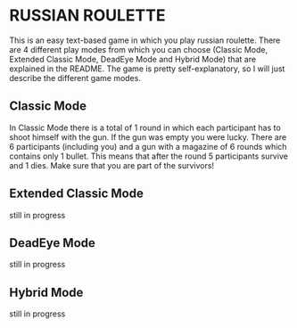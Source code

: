 # RUSSIAN ROULETTE
This is an easy text-based game in which you play russian roulette.
There are 4 different play modes from which you can choose (Classic Mode, Extended Classic Mode, DeadEye Mode and Hybrid Mode) that are explained in the README.
The game is pretty self-explanatory, so I will just describe the different game modes.

## Classic Mode
In Classic Mode there is a total of 1 round in which each participant has to shoot himself with the gun. If the gun was empty you were lucky. There are 
6 participants (including you) and a gun with a magazine of 6 rounds which contains only 1 bullet. This means that after the round 5 participants survive and 1 dies.
Make sure that you are part of the survivors!

## Extended Classic Mode
still in progress

## DeadEye Mode
still in progress

## Hybrid Mode
still in progress
